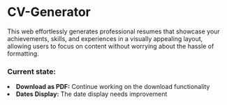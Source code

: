 # CV-Generator
This web effortlessly generates professional resumes that showcase your achievements, skills, and experiences in a visually appealing layout, allowing users to focus on content without worrying about the hassle of formatting.

### Current state:
<li><strong>Download as PDF:</strong> Continue working on the download functionality</li>
<li><strong>Dates Display:</strong> The date display needs improvement</li>
